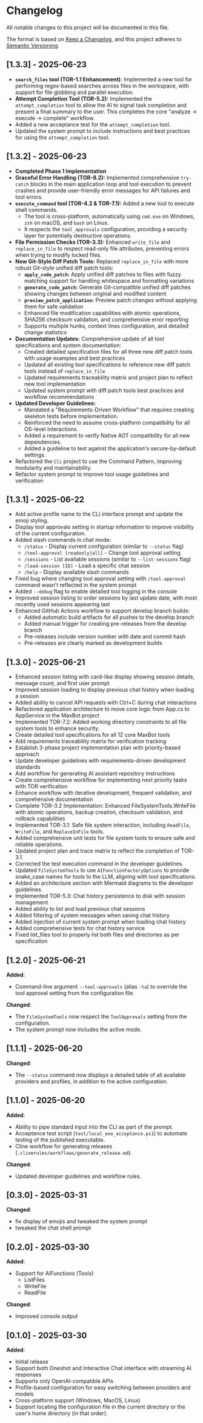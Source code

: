 # Changelog

All notable changes to this project will be documented in this file.

The format is based on [Keep a Changelog](https://keepachangelog.com/en/1.0.0/),
and this project adheres to [Semantic Versioning](https://semver.org/spec/v2.0.0.html).

## [1.3.3] - 2025-06-23

- **`search_files` tool (TOR-1.1 Enhancement):** Implemented a new tool for performing regex-based searches across files in the workspace, with support for file globbing and parallel execution.
- **Attempt Completion Tool (TOR-5.2):** Implemented the `attempt_completion` tool to allow the AI to signal task completion and present a final summary to the user. This completes the core "analyze -> execute -> complete" workflow.
- Added a new acceptance test for the `attempt_completion` tool.
- Updated the system prompt to include instructions and best practices for using the `attempt_completion` tool.

## [1.3.2] - 2025-06-23

- **Completed Phase 1 Implementation**
- **Graceful Error Handling (TOR-8.2):** Implemented comprehensive `try-catch` blocks in the main application loop and tool execution to prevent crashes and provide user-friendly error messages for API failures and tool errors.
- **`execute_command` tool (TOR-4.2 & TOR-7.1):** Added a new tool to execute shell commands.
  - The tool is cross-platform, automatically using `cmd.exe` on Windows, `zsh` on macOS, and `bash` on Linux.
  - It respects the `tool_approvals` configuration, providing a security layer for potentially destructive operations.
- **File Permission Checks (TOR-3.3):** Enhanced `write_file` and `replace_in_file` to respect read-only file attributes, preventing errors when trying to modify locked files.
- **New Git-Style Diff Patch Tools:** Replaced `replace_in_file` with more robust Git-style unified diff patch tools:
  - **`apply_code_patch`:** Apply unified diff patches to files with fuzzy matching support for handling whitespace and formatting variations
  - **`generate_code_patch`:** Generate Git-compatible unified diff patches showing changes between original and modified content
  - **`preview_patch_application`:** Preview patch changes without applying them for safe validation
  - Enhanced file modification capabilities with atomic operations, SHA256 checksum validation, and comprehensive error reporting
  - Supports multiple hunks, context lines configuration, and detailed change statistics
- **Documentation Updates:** Comprehensive update of all tool specifications and system documentation:
  - Created detailed specification files for all three new diff patch tools with usage examples and best practices
  - Updated all existing tool specifications to reference new diff patch tools instead of `replace_in_file`
  - Updated requirements traceability matrix and project plan to reflect new tool implementation
  - Updated system prompt with diff patch tools best practices and workflow recommendations
- **Updated Developer Guidelines:**
  - Mandated a "Requirements-Driven Workflow" that requires creating skeleton tests before implementation.
  - Reinforced the need to assume cross-platform compatibility for all OS-level interactions.
  - Added a requirement to verify Native AOT compatibility for all new dependencies.
  - Added a guideline to test against the application's secure-by-default settings.
- Refactored the `Cli` project to use the Command Pattern, improving modularity and maintainability.
- Refactor system prompt to improve tool usage guidelines and verification

## [1.3.1] - 2025-06-22

- Add active profile name to the CLI interface prompt and update the emoji styling. 
- Display tool approvals setting in startup information to improve visibility of the current configuration.
- Added slash commands in chat mode:
  - `/status` - Display current configuration (similar to `--status` flag)
  - `/tool-approval [readonly|all]` - Change tool approval setting
  - `/sessions` - List available sessions (similar to `--list-sessions` flag)
  - `/load-session [ID]` - Load a specific chat session
  - `/help` - Display available slash commands
- Fixed bug where changing tool approval setting with `/tool-approval` command wasn't reflected in the system prompt
- Added `--debug` flag to enable detailed tool logging in the console
- Improved session listing to order sessions by last update date, with most recently used sessions appearing last
- Enhanced GitHub Actions workflow to support develop branch builds:
  - Added automatic build artifacts for all pushes to the develop branch
  - Added manual trigger for creating pre-releases from the develop branch
  - Pre-releases include version number with date and commit hash
  - Pre-releases are clearly marked as development builds

## [1.3.0] - 2025-06-21

- Enhanced session listing with card-like display showing session details, message count, and first user prompt
- Improved session loading to display previous chat history when loading a session
- Added ability to cancel API requests with Ctrl+C during chat interactions
- Refactored application architecture to move core logic from App.cs to AppService in the MaxBot project
- Implemented TOR-7.2: Added working directory constraints to all file system tools to enhance security.
- Create detailed tool specifications for all 12 core MaxBot tools
- Add requirements traceability matrix for verification tracking
- Establish 3-phase project implementation plan with priority-based approach
- Update developer guidelines with requirements-driven development standards
- Add workflow for generating AI assistant repository instructions
- Create comprehensive workflow for implementing next priority tasks with TOR verification
- Enhance workflow with iterative development, frequent validation, and comprehensive documentation
- Complete TOR-3.2 Implementation: Enhanced FileSystemTools.WriteFile with atomic operations, backup creation, checksum validation, and rollback capabilities
- Implemented TOR-3.1: Safe file system interaction, including `ReadFile`, `WriteFile`, and `ReplaceInFile` tools.
- Added comprehensive unit tests for file system tools to ensure safe and reliable operations.
- Updated project plan and trace matrix to reflect the completion of TOR-3.1.
- Corrected the test execution command in the developer guidelines.
- Updated `FileSystemTools` to use `AIFunctionFactoryOptions` to provide snake_case names for tools to the LLM, aligning with tool specifications.
- Added an architecture section with Mermaid diagrams to the developer guidelines.
- Implemented TOR-5.3: Chat history persistence to disk with session management
- Added ability to list and load previous chat sessions
- Added filtering of system messages when saving chat history
- Added injection of current system prompt when loading chat history
- Added comprehensive tests for chat history service
- Fixed list_files tool to properly list both files and directories as per specification

## [1.2.0] - 2025-06-21

__Added__:

- Command-line argument `--tool-approvals` (alias `-ta`) to override the tool approval setting from the configuration file.

__Changed__:

- The `FileSystemTools` now respect the `ToolApprovals` setting from the configuration.
- The system prompt now includes the active mode.

## [1.1.1] - 2025-06-20

__Changed__:

- The `--status` command now displays a detailed table of all available providers and profiles, in addition to the active configuration.

## [1.1.0] - 2025-06-20

__Added__:

- Ability to pipe standard input into the CLI as part of the prompt.
- Acceptance test script (`test/local_exe_acceptance.ps1`) to automate testing of the published executable.
- Cline workflow for generating releases (`.clinerules/workflows/generate_release.md`).

__Changed__:

- Updated developer guidelines and workflow rules.

## [0.3.0] - 2025-03-31

__Changed__:

- fix display of emojis and tweaked the system prompt
- tweaked the chat shell prompt

## [0.2.0] - 2025-03-30

__Added__:

- Support for AIFunctions (Tools)
  - ListFiles
  - WriteFile
  - ReadFile

__Changed__:

- Improved console output

## [0.1.0] - 2025-03-30

__Added__:

- Initial release
- Support both Oneshot and Interactive Chat interface with streaming AI responses
- Supports only OpenAI-compatible APIs
- Profile-based configuration for easy switching between providers and models
- Cross-platform support (Windows, MacOS, Linux)
- Support locating the configuration file in the current directory or the user's home directory (in that order).
